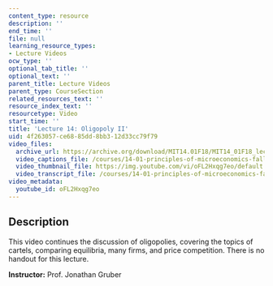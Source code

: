 ```yaml
---
content_type: resource
description: ''
end_time: ''
file: null
learning_resource_types:
- Lecture Videos
ocw_type: ''
optional_tab_title: ''
optional_text: ''
parent_title: Lecture Videos
parent_type: CourseSection
related_resources_text: ''
resource_index_text: ''
resourcetype: Video
start_time: ''
title: 'Lecture 14: Oligopoly II'
uid: 4f263057-ce68-85dd-8bb3-12d33cc79f79
video_files:
  archive_url: https://archive.org/download/MIT14.01F18/MIT14_01F18_lec14_300k.mp4
  video_captions_file: /courses/14-01-principles-of-microeconomics-fall-2018/2db7d50d56785519b7867457f032fdf2_oFL2Hxqg7eo.vtt
  video_thumbnail_file: https://img.youtube.com/vi/oFL2Hxqg7eo/default.jpg
  video_transcript_file: /courses/14-01-principles-of-microeconomics-fall-2018/534535f1aff601c22fbbe526e53d20ef_oFL2Hxqg7eo.pdf
video_metadata:
  youtube_id: oFL2Hxqg7eo
---
```


Description
-----------

This video continues the discussion of oligopolies, covering the topics of cartels, comparing equilibria, many firms, and price competition. There is no handout for this lecture. 

**Instructor:** Prof. Jonathan Gruber



